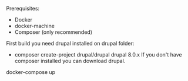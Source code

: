 Prerequisites:
 * Docker
 * docker-machine
 * Composer (only recommended)

First build you need drupal installed on drupal folder:
 * composer create-project drupal/drupal drupal 8.0.x
If you don't have composer installed you can download drupal.

docker-compose up
